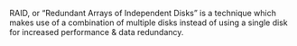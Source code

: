 RAID, or “Redundant Arrays of Independent Disks” is a technique which makes use of a combination of multiple disks instead of using a single disk for increased performance & data redundancy.